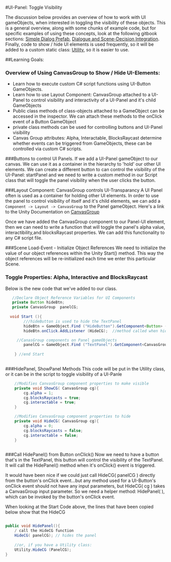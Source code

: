 #UI-Panel: Toggle Visibility

The discussion below provides an overview of how to work with UI gameObjects, when interested in toggling the visibility of these objects.  This is a general overview, along with some chunks of example code, but for specific examples of using these concepts, look at the following gitbook sections: [Simple Dialog Prefab](/simple-dialog-prefab.md), [Dialogue and Scene-Decision Integration](/dialogue-and-scene-decision-integration.md).  Finally, code to show / hide UI elements is used frequently, so it will be added to a custom static class: [Utility](/utility_-_static_class.md), so it is easier to use.

##Learning Goals:
### Overview of Using CanvasGroup to Show / Hide UI-Elements:  
- Learn how to execute custom C# script functions using UI-Button GameObjects.
- Learn how to use Layout Component: CanvasGroup attached to a UI-Panel to control visibility and interactivity of a UI-Panel and it's child GameObjects
- Public class methods of class-objects attached to a GameObject can be accessed in the inspector.  We can attach these methods to the onClick event of a Button GameObject
- private class methods can be used for controlling buttons and UI-Panel visibility
- Canvas Group attributes:  Alpha, Interactable, BlocksRaycast determine whether events can be triggered from GameObjects, these can be controlled via custom C# scripts.

###Buttons to control UI Panels.
If we add a UI-Panel gameObject to our canvas.  We can use it as a container in the hierarchy to 'hold' our other UI elements. We can create a different button to can control the visibility of the UI-Panel:  startPanel and we need to write a custom method in our Script class that will toggle the panel visibility when the user clicks the button. 

###Layout Component: CanvasGroup controls UI-Transparancy
A UI Panel often is used as a container for holding other UI elements.  In order to use the panel to control visibility of itself and it's child elements, we can add a ``Component -> Layout -> CanvasGroup`` to the Panel gameObject.   Here's a link to the Unity Documentation on [CanvasGroup](http://docs.unity3d.com/Manual/class-CanvasGroup.html)

Once we have added the CanvasGroup component to our Panel-UI element, then we can need to write a function that will toggle the panel's alpha value, interactibility,and blocksRaycast properties.  We can add this functionality to any C# script file.  

###Scene Load-Event - Initialize Object References
We need to initialize the value of our object references within the Unity Start() method.  This way the object references will be re-initialized each time we enter this particular Scene. 

### Toggle Properties: Alpha, Interactive and BlocksRaycast 

Below is the new code that we've added to  our class.  

```java
   //Declare Object Reference Variables for UI Components
   private Button hideBtn;
   private CanvasGroup  panelCG;
	
  void Start (){
	    ///hideButton is used to hide the TextPanel 
		hideBtn = GameObject.Find ("HideButton").GetComponent<Button> ();
		hideBtn.onClick.AddListener (HideCG);  //method called when hideBtn is clicked

     //CanasGroup components on Panel gameObjects
        panelCG = GameObject.Find ("TextPanel").GetComponent<CanvasGroup> ();
		
	} //end Start
	
```
	
###HidePanel, ShowPanel Methods
This code will be put in the Utility class, or it can be in the script to toggle visibility of a UI-Panle

```java
	//Modifies CanvasGroup component properties to make visible
	private void ShowCG( CanvasGroup cg){
		cg.alpha = 1;
		cg.blocksRaycasts = true;
		cg.interactable = true;
	}

    //Modifies CanvasGroup component properties to hide
	private void HideCG( CanvasGroup cg){
		cg.alpha = 0;
		cg.blocksRaycasts = false;
		cg.interactable = false;
	}
	
```

###Call HidePanel() from Button onClick()
Now we need to have a button that's in the TextPanel, this button will control the visibility of the TextPanel.  It will call the HidePanel() method when it's onClick() event is triggered. 

It would have been nice if we could just call HideCG( panelCG ) directly from the button's onClick event...but any method used for a UI-Button's onClick event should not have any input parameters, but HideCG( cg ) takes a CanvasGroup input parameter. So we need a helper method: HidePanel( ), which can be invoked by the button's onClick event.

When looking at the Start Code above, the lines that have been copied below show that the HideCG 
```java

public void HidePanel(){
	/ call the HideCG function
	HideCG( panelCG); // hides the panel
	
	//or, if you have a Utility class: 
	Utility.HideCG (PanelCG);
}

    	
```
